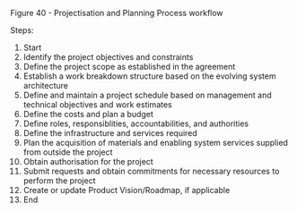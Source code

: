 Figure 40 - Projectisation and Planning Process workflow

Steps:

1. Start
2. Identify the project objectives and constraints
3. Define the project scope as established in the agreement
4. Establish a work breakdown structure based on the evolving system architecture
5. Define and maintain a project schedule based on management and technical objectives and work estimates
6. Define the costs and plan a budget
7. Define roles, responsiblities, accountabilities, and authorities
8. Define the infrastructure and services required
9. Plan the acquisition of materials and enabling system services supplied from outside the project
10. Obtain authorisation for the project
11. Submit requests and obtain commitments for necessary resources to perform the project
12. Create or update Product Vision/Roadmap, if applicable
13. End